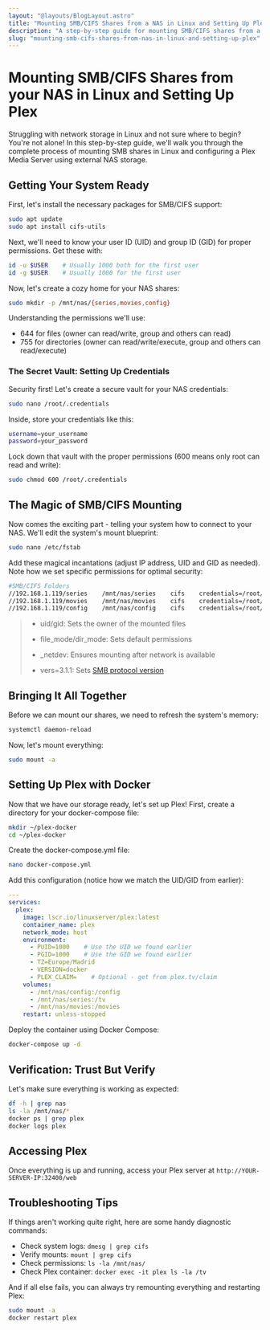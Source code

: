 ```yaml
---
layout: "@layouts/BlogLayout.astro"
title: "Mounting SMB/CIFS Shares from a NAS in Linux and Setting Up Plex"
description: "A step-by-step guide for mounting SMB/CIFS shares from a NAS in Linux and setting up Plex Media Server with Docker - Learn how to securely connect your network storage and stream your media library."
slug: "mounting-smb-cifs-shares-from-nas-in-linux-and-setting-up-plex"
---
```


# Mounting SMB/CIFS Shares from your NAS in Linux and Setting Up Plex

Struggling with network storage in Linux and not sure where to begin? You're not alone! In this step-by-step guide, we'll walk you through the complete process of mounting SMB shares in Linux and configuring a Plex Media Server using external NAS storage. 

## Getting Your System Ready

First, let's install the necessary packages for SMB/CIFS support:

```bash
sudo apt update
sudo apt install cifs-utils
```

Next, we'll need to know your user ID (UID) and group ID (GID) for proper permissions. Get these with:

```bash
id -u $USER    # Usually 1000 both for the first user
id -g $USER    # Usually 1000 for the first user
```

Now, let's create a cozy home for your NAS shares:

```bash
sudo mkdir -p /mnt/nas/{series,movies,config}
```

Understanding the permissions we'll use:

- 644 for files (owner can read/write, group and others can read)
- 755 for directories (owner can read/write/execute, group and others can read/execute)

### The Secret Vault: Setting Up Credentials

Security first! Let's create a secure vault for your NAS credentials:

```bash
sudo nano /root/.credentials
```

Inside, store your credentials like this:

```bash
username=your_username
password=your_password
```

Lock down that vault with the proper permissions (600 means only root can read and write):

```bash
sudo chmod 600 /root/.credentials
```

## The Magic of SMB/CIFS Mounting

Now comes the exciting part - telling your system how to connect to your NAS. We'll edit the system's mount blueprint:

```bash
sudo nano /etc/fstab
```

Add these magical incantations (adjust IP address, UID and GID as needed). Note how we set specific permissions for optimal security:

```bash
#SMB/CIFS Folders
//192.168.1.119/series    /mnt/nas/series    cifs    credentials=/root/.credentials,iocharset=utf8,vers=3.1.1,_netdev,uid=1000,gid=1000,file_mode=0644,dir_mode=0755    0    0
//192.168.1.119/movies    /mnt/nas/movies    cifs    credentials=/root/.credentials,iocharset=utf8,vers=3.1.1,_netdev,uid=1000,gid=1000,file_mode=0644,dir_mode=0755    0    0
//192.168.1.119/config    /mnt/nas/config    cifs    credentials=/root/.credentials,iocharset=utf8,vers=3.1.1,_netdev,uid=1000,gid=1000,file_mode=0644,dir_mode=0755    0    0
```

> - uid/gid: Sets the owner of the mounted files
> 
> - file_mode/dir_mode: Sets default permissions
> 
> - _netdev: Ensures mounting after network is available
> 
> - vers=3.1.1: Sets [SMB protocol version](https://cifs.com/)

## Bringing It All Together

Before we can mount our shares, we need to refresh the system's memory:

```bash
systemctl daemon-reload
```

Now, let's mount everything:

```bash
sudo mount -a
```

## Setting Up Plex with Docker

Now that we have our storage ready, let's set up Plex! First, create a directory for your docker-compose file:

```bash
mkdir ~/plex-docker
cd ~/plex-docker
```

Create the docker-compose.yml file:

```bash
nano docker-compose.yml
```

Add this configuration (notice how we match the UID/GID from earlier):

```yaml
---
services:
  plex:
    image: lscr.io/linuxserver/plex:latest
    container_name: plex
    network_mode: host
    environment:
      - PUID=1000    # Use the UID we found earlier
      - PGID=1000    # Use the GID we found earlier
      - TZ=Europe/Madrid
      - VERSION=docker
      - PLEX_CLAIM=    # Optional - get from plex.tv/claim
    volumes:
      - /mnt/nas/config:/config
      - /mnt/nas/series:/tv
      - /mnt/nas/movies:/movies
    restart: unless-stopped
```

Deploy the container using Docker Compose:

```bash
docker-compose up -d
```

## Verification: Trust But Verify

Let's make sure everything is working as expected:

```bash
df -h | grep nas
ls -la /mnt/nas/*
docker ps | grep plex
docker logs plex
```

## Accessing Plex

Once everything is up and running, access your Plex server at `http://YOUR-SERVER-IP:32400/web`

## Troubleshooting Tips

If things aren't working quite right, here are some handy diagnostic commands:

- Check system logs: `dmesg | grep cifs`
- Verify mounts: `mount | grep cifs`
- Check permissions: `ls -la /mnt/nas/`
- Check Plex container: `docker exec -it plex ls -la /tv`

And if all else fails, you can always try remounting everything and restarting Plex:

```bash
sudo mount -a
docker restart plex
```
